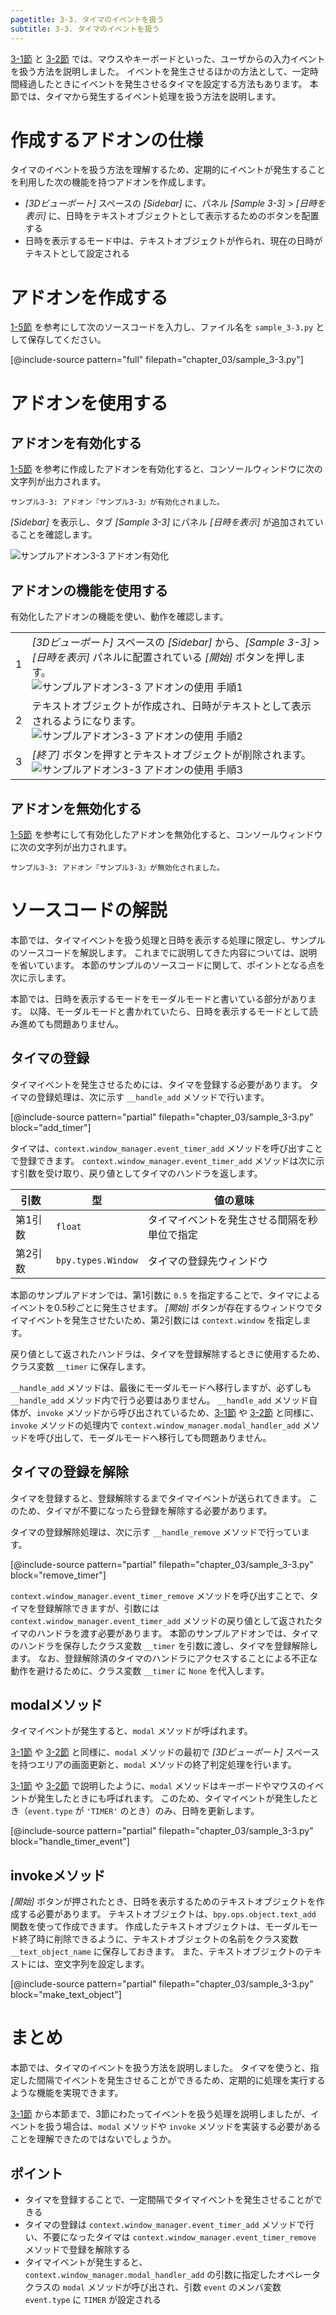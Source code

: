 ```yaml
---
pagetitle: 3-3. タイマのイベントを扱う
subtitle: 3-3. タイマのイベントを扱う
---
```


[3-1節](01_Handle_Mouse_Event.html) と [3-2節](02_Handle_Keyboard_Event.html) では、マウスやキーボードといった、ユーザからの入力イベントを扱う方法を説明しました。
イベントを発生させるほかの方法として、一定時間経過したときにイベントを発生させるタイマを設定する方法もあります。
本節では、タイマから発生するイベント処理を扱う方法を説明します。


# 作成するアドオンの仕様

タイマのイベントを扱う方法を理解するため、定期的にイベントが発生することを利用した次の機能を持つアドオンを作成します。

* *[3Dビューポート]* スペースの *[Sidebar]* に、パネル *[Sample 3-3]* > *[日時を表示]* に、日時をテキストオブジェクトとして表示するためのボタンを配置する
* 日時を表示するモード中は、テキストオブジェクトが作られ、現在の日時がテキストとして設定される


# アドオンを作成する

[1-5節](../chapter_01/05_Install_own_Add-on.html) を参考にして次のソースコードを入力し、ファイル名を `sample_3-3.py` として保存してください。

[@include-source pattern="full" filepath="chapter_03/sample_3-3.py"]


# アドオンを使用する


## アドオンを有効化する

[1-5節](../chapter_01/05_Install_own_Add-on.html) を参考に作成したアドオンを有効化すると、コンソールウィンドウに次の文字列が出力されます。

```
サンプル3-3: アドオン『サンプル3-3』が有効化されました。
```

*[Sidebar]* を表示し、タブ *[Sample 3-3]* にパネル *[日時を表示]* が追加されていることを確認します。

![](../../images/chapter_03/03_Handle_Timer_Event/enable_add-on.png "サンプルアドオン3-3 アドオン有効化")


## アドオンの機能を使用する

有効化したアドオンの機能を使い、動作を確認します。


<div class="work"></div>

|||
|---|---|
|1|*[3Dビューポート]* スペースの *[Sidebar]* から、*[Sample 3-3]* > *[日時を表示]* パネルに配置されている *[開始]* ボタンを押します。<br>![](../../images/chapter_03/03_Handle_Timer_Event/use_add-on_1.png "サンプルアドオン3-3 アドオンの使用 手順1")|
|2|テキストオブジェクトが作成され、日時がテキストとして表示されるようになります。<br>![](../../images/chapter_03/03_Handle_Timer_Event/use_add-on-2.png "サンプルアドオン3-3 アドオンの使用 手順2")|
|3|*[終了]* ボタンを押すとテキストオブジェクトが削除されます。<br>![](../../images/chapter_03/03_Handle_Timer_Event/use_add-on-3.png "サンプルアドオン3-3 アドオンの使用 手順3")|


## アドオンを無効化する

[1-5節](../chapter_01/05_Install_own_Add-on.html) を参考にして有効化したアドオンを無効化すると、コンソールウィンドウに次の文字列が出力されます。

```
サンプル3-3: アドオン『サンプル3-3』が無効化されました。
```


# ソースコードの解説

本節では、タイマイベントを扱う処理と日時を表示する処理に限定し、サンプルのソースコードを解説します。
これまでに説明してきた内容については、説明を省いています。
本節のサンプルのソースコードに関して、ポイントとなる点を次に示します。

本節では、日時を表示するモードをモーダルモードと書いている部分があります。
以降、モーダルモードと書かれていたら、日時を表示するモードとして読み進めても問題ありません。


## タイマの登録

タイマイベントを発生させるためには、タイマを登録する必要があります。
タイマの登録処理は、次に示す `__handle_add` メソッドで行います。

[@include-source pattern="partial" filepath="chapter_03/sample_3-3.py" block="add_timer"]


タイマは、`context.window_manager.event_timer_add` メソッドを呼び出すことで登録できます。
`context.window_manager.event_timer_add` メソッドは次に示す引数を受け取り、戻り値としてタイマのハンドラを返します。

|引数|型|値の意味|
|---|---|---|
|第1引数|`float`|タイマイベントを発生させる間隔を秒単位で指定|
|第2引数|`bpy.types.Window`|タイマの登録先ウィンドウ|

本節のサンプルアドオンでは、第1引数に `0.5` を指定することで、タイマによるイベントを0.5秒ごとに発生させます。
*[開始]* ボタンが存在するウィンドウでタイマイベントを発生させたいため、第2引数には `context.window` を指定します。

戻り値として返されたハンドラは、タイマを登録解除するときに使用するため、クラス変数 `__timer` に保存します。

`__handle_add` メソッドは、最後にモーダルモードへ移行しますが、必ずしも `__handle_add` メソッド内で行う必要はありません。
`__handle_add` メソッド自体が、`invoke` メソッドから呼び出されているため、[3-1節](01_Handle_Mouse_Event.html) や [3-2節](02_Handle_Keyboard_Event.html)  と同様に、`invoke` メソッドの処理内で `context.window_manager.modal_handler_add` メソッドを呼び出して、モーダルモードへ移行しても問題ありません。


## タイマの登録を解除

タイマを登録すると、登録解除するまでタイマイベントが送られてきます。
このため、タイマが不要になったら登録を解除する必要があります。

タイマの登録解除処理は、次に示す `__handle_remove` メソッドで行っています。

[@include-source pattern="partial" filepath="chapter_03/sample_3-3.py" block="remove_timer"]

`context.window_manager.event_timer_remove` メソッドを呼び出すことで、タイマを登録解除できますが、引数には `context.window_manager.event_timer_add` メソッドの戻り値として返されたタイマのハンドラを渡す必要があります。
本節のサンプルアドオンでは、タイマのハンドラを保存したクラス変数 `__timer` を引数に渡し、タイマを登録解除します。
なお、登録解除済のタイマのハンドラにアクセスすることによる不正な動作を避けるために、クラス変数 `__timer` に `None` を代入します。


## modalメソッド

タイマイベントが発生すると、`modal` メソッドが呼ばれます。

[3-1節](01_Handle_Mouse_Event.html) や [3-2節](02_Handle_Keyboard_Event.html) と同様に、`modal` メソッドの最初で *[3Dビューポート]* スペースを持つエリアの画面更新と、`modal` メソッドの終了判定処理を行います。

[3-1節](01_Handle_Mouse_Event.html) や [3-2節](02_Handle_Keyboard_Event.html) で説明したように、`modal` メソッドはキーボードやマウスのイベントが発生したときにも呼ばれます。
このため、タイマイベントが発生したとき（`event.type` が `'TIMER'` のとき）のみ、日時を更新します。

[@include-source pattern="partial" filepath="chapter_03/sample_3-3.py" block="handle_timer_event"]


## invokeメソッド

*[開始]* ボタンが押されたとき、日時を表示するためのテキストオブジェクトを作成する必要があります。
テキストオブジェクトは、`bpy.ops.object.text_add` 関数を使って作成できます。
作成したテキストオブジェクトは、モーダルモード終了時に削除できるように、テキストオブジェクトの名前をクラス変数 `__text_object_name` に保存しておきます。
また、テキストオブジェクトのテキストには、空文字列を設定します。

[@include-source pattern="partial" filepath="chapter_03/sample_3-3.py" block="make_text_object"]


# まとめ

本節では、タイマのイベントを扱う方法を説明しました。
タイマを使うと、指定した間隔でイベントを発生させることができるため、定期的に処理を実行するような機能を実現できます。

[3-1節](01_Handle_Mouse_Event.html) から本節まで、3節にわたってイベントを扱う処理を説明しましたが、イベントを扱う場合は、`modal` メソッドや `invoke` メソッドを実装する必要があることを理解できたのではないでしょうか。


## ポイント

* タイマを登録することで、一定間隔でタイマイベントを発生させることができる
* タイマの登録は `context.window_manager.event_timer_add` メソッドで行い、不要になったタイマは `context.window_manager.event_timer_remove` メソッドで登録を解除する
* タイマイベントが発生すると、`context.window_manager.modal_handler_add` の引数に指定したオペレータクラスの `modal` メソッドが呼び出され、引数 `event` のメンバ変数 `event.type` に `TIMER` が設定される
